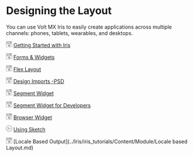 
# Designing the Layout

You can use Volt MX Iris to easily create applications across multiple channels: phones, tablets, wearables, and desktops.

![](Resources/Marketplace.png) [Getting Started with Iris](../Iris/iris_tutorials/Content/Module/getting_started_iris.md)

![](Resources/Marketplace.png) [Forms & Widgets](../Iris/iris_tutorials/Content/Module/intro_forms_widgets.md)

![](Resources/Marketplace.png) [Flex Layout](../Iris/iris_tutorials/Content/Module/flex_layout.md)

![](Resources/Marketplace.png) [Design Imports -PSD](../Iris/iris_tutorials/Content/Module/design_import_psd.md)

![](Resources/Marketplace.png) [Segment Widget](../Iris/iris_tutorials/Content/Module/segment_widget.md)

![](Resources/Marketplace.png) [Segment Widget for Developers](../Iris/iris_tutorials/Content/Module/segment_widget_developers.md)

![](Resources/Marketplace.png) [Browser Widget](../Iris/iris_tutorials/Content/Module/Browser.md)

![](Resources/overview_video.png) [Using Sketch](https://youtu.be/CyYC3x0nzAg)

![](Resources/Marketplace.png) [Locale Based Output](../Iris/iris_tutorials/Content/Module/Locale based Layout.md)
